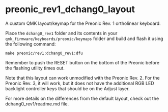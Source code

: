# preonic_rev1_dchang0_layout

A custom QMK layout/keymap for the Preonic Rev. 1 ortholinear keyboard.

Place the `dchang0_rev1` folder and its contents in your `qmk_firmware/keyboards/preonic/keymaps` folder and build and flash it using the following command:

```
make preonic/rev1:dchang0_rev1:dfu
```
Remember to push the RESET button on the bottom of the Preonic before the flashing utility times out.

Note that this layout can work unmodified with the Preonic Rev. 2. For the Preonic Rev. 3, it will work, but it does not have the additional RGB LED backlight controller keys that should be on the Adjust layer.

For more details on the differences from the default layout, check out the dchang0_rev1/readme.md file.
